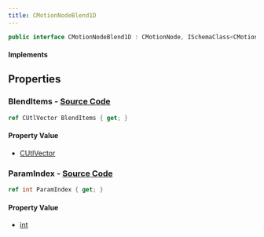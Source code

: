 ```yaml
---
title: CMotionNodeBlend1D
---
```


```csharp
public interface CMotionNodeBlend1D : CMotionNode, ISchemaClass<CMotionNode>, ISchemaClass<CMotionNodeBlend1D>, ISchemaField, ISchemaClass, INativeHandle
```

#### Implements

## Properties

### **BlendItems** - [Source Code](https://github.com/swiftly-solution/swiftlys2/blob/main/managed/src/SwiftlyS2.Generated/Schemas/Interfaces/CMotionNodeBlend1D.cs#L17)

```csharp
ref CUtlVector BlendItems { get; }
```

#### Property Value

- [CUtlVector](/docs/api/)

### **ParamIndex** - [Source Code](https://github.com/swiftly-solution/swiftlys2/blob/main/managed/src/SwiftlyS2.Generated/Schemas/Interfaces/CMotionNodeBlend1D.cs#L19)

```csharp
ref int ParamIndex { get; }
```

#### Property Value

- [int](https://learn.microsoft.com/dotnet/api/system.int32)


